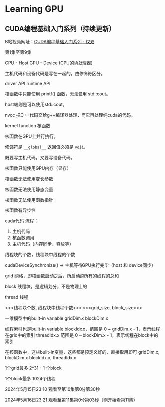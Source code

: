 # Learning GPU

## CUDA编程基础入门系列（持续更新）

B站视频网址：[CUDA编程基础入门系列 - 权双](https://www.bilibili.com/video/BV1sM4y1x7of?p=10&spm_id_from=pageDriver&vd_source=05aabc7e72e595bed3d072985363efa7)


第1集至第9集

CPU - Host
GPU - Device (CPU的协处理器)

主机代码和设备代码是写在一起的，由修饰符区分。

driver API
runtime API


核函数中只能使用 printf() 函数，无法使用 std::cout。

host端则是可以使用std::cout。

nvcc 把C++代码交给g++编译器处理，而它再处理纯cuda的代码。

kernel function 核函数

核函数在GPU上并行执行。

修饰符是 `__global__` 返回值必须是 `void`。

既要写主机代码，又要写设备代码。


核函数只能使用GPU内存（显存）

核函数无法使用变长参数

核函数无法使用静态变量

核函数无法使用函数指针

核函数有异步性


cuda代码 流程：
1. 主机代码
2. 核函数调用
3. 主机代码（内存同步、释放等）





线程块的个数，线程块中线程的个数

cudaDeviceSynchronize() -> 主机等待GPU执行完毕（host 和 device同步）




grid 网格，即核函数启动之后，所启动的所有的线程的总和

block 线程块，是逻辑划分，不是物理上的

thread 线程

<<<线程块个数, 线程块中线程个数>>>
<<<grid_size, block_size>>>

一维模型中的built-in variable
gridDim.x
blockDim.x

线程索引也是built-in variable
blockIdx.x，范围是 0 ~ gridDim.x - 1，表示线程在grid中的索引
threadIdx.x 范围是 0 ~ blockDim.x - 1，表示线程在block中的索引

在核函数中，这些built-in变量，这些都是预定义好的，直接取用即可
gridDim.x, blockDim.x
blockIdx.x, threadIdx.x

1个grid最多 2^31 - 1 个block

1个block最多 1024个线程


2024年5月15日23:10 观看至第10集第0分第30秒

2024年5月16日23:21 观看至第11集第0分第03秒（刚开始看第11集）

